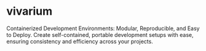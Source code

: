 # vivarium
Containerized Development Environments: Modular, Reproducible, and Easy to Deploy. Create self-contained, portable development setups with ease, ensuring consistency and efficiency across your projects.
